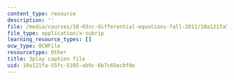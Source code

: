 ```yaml
---
content_type: resource
description: ''
file: /media/courses/18-03sc-differential-equations-fall-2011/10a121fa55fc5395ab9c6b7c65ecbf0e_z-meBrqcy_I.vtt
file_type: application/x-subrip
learning_resource_types: []
ocw_type: OCWFile
resourcetype: Other
title: 3play caption file
uid: 10a121fa-55fc-5395-ab9c-6b7c65ecbf0e
---
```

